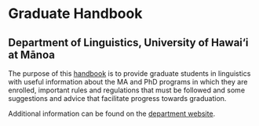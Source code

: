 # Graduate Handbook

## Department of Linguistics, University of Hawai‘i at Mānoa

The purpose of this [handbook](https://uhm-linguistics.github.io/gradhandbook/) is to provide graduate students in linguistics with useful information about the MA and PhD programs in which they are enrolled, important rules and regulations that must be followed and some suggestions and advice that facilitate progress towards graduation.

Additional information can be found on the [department website](http://manoa.hawaii.edu/linguistics).
